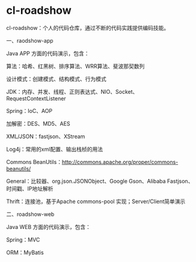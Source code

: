 cl-roadshow
==================

cl-roadshow：个人的代码仓库，通过不断的代码实践提供编码技能。


一、raodshow-app

Java APP 方面的代码演示，包含：

算法：哈希、红黑树、排序算法、WRR算法、斐波那契数列

设计模式：创建模式、结构模式、行为模式

JDK：内存、并发、线程、正则表达式、NIO、Socket、RequestContextListener

Spring：IoC、AOP

加解密：DES、MD5、AES

XML/JSON：fastjson、XStream

Log4j：常用的xml配置、输出栈桢的用法

Commons BeanUtils：http://commons.apache.org/proper/commons-beanutils/

General：比较器、org.json.JSONObject、Google Gson、Alibaba Fastjson、时间戳、IP地址解析

Thrift：连接池，基于Apache commons-pool 实现；Server/Client简单演示


二、roadshow-web

Java WEB 方面的代码演示，包含：

Spring：MVC

ORM：MyBatis
